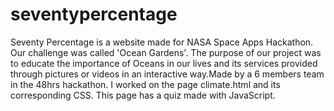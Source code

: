 # seventypercentage

Seventy Percentage is a website made for NASA Space Apps Hackathon. Our challenge was called 'Ocean Gardens'.
The purpose of our project was to educate the importance of Oceans in our lives and its services provided through 
pictures or videos in an interactive way.Made by a 6 members team in the 48hrs hackathon.
I worked on the page climate.html and its corresponding CSS. This page has a quiz made with JavaScript.
